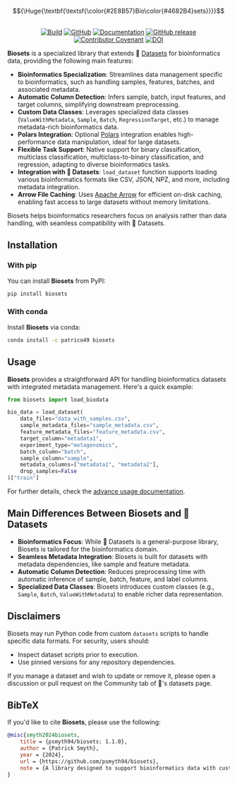 <p align="center">
    $${\Huge{\textbf{\textsf{\color{#2E8B57}Bio\color{#4682B4}sets}}}}$$
    <br/>
    <br/>
</p> 
<p align="center">
    <a href="https://github.com/psmyth94/biosets/actions/workflows/ci_cd_pipeline.yml?query=branch%3Amain"><img alt="Build" src="https://github.com/psmyth94/biosets/actions/workflows/ci_cd_pipeline.yml/badge.svg?branch=main"></a>
    <a href="https://github.com/psmyth94/biosets/blob/main/LICENSE"><img alt="GitHub" src="https://img.shields.io/github/license/psmyth94/biosets.svg?color=blue"></a>
    <a href="https://github.com/psmyth94/biosets/tree/main/docs"><img alt="Documentation" src="https://img.shields.io/website/http/github/psmyth94/biosets/tree/main/docs.svg?down_color=red&down_message=offline&up_message=online"></a>
    <a href="https://github.com/psmyth94/biosets/releases"><img alt="GitHub release" src="https://img.shields.io/github/release/psmyth94/biosets.svg"></a>
    <a href="CODE_OF_CONDUCT.md"><img alt="Contributor Covenant" src="https://img.shields.io/badge/Contributor%20Covenant-2.0-4baaaa.svg"></a>
    <a href="https://zenodo.org/records/14028772"><img src="https://zenodo.org/badge/DOI/10.5281/zenodo.14028772.svg" alt="DOI"></a>
</p>

**Biosets** is a specialized library that extends 🤗 [Datasets](https://github.com/huggingface/datasets) for bioinformatics data, providing the following main features:

- **Bioinformatics Specialization**: Streamlines data management specific to bioinformatics, such as handling samples, features, batches, and associated metadata.
- **Automatic Column Detection**: Infers sample, batch, input features, and target columns, simplifying downstream preprocessing.
- **Custom Data Classes**: Leverages specialized data classes (`ValueWithMetadata`, `Sample`, `Batch`, `RegressionTarget`, etc.) to manage metadata-rich bioinformatics data.
- **Polars Integration**: Optional [Polars](https://github.com/pola-rs/polars) integration enables high-performance data manipulation, ideal for large datasets.
- **Flexible Task Support**: Native support for binary classification, multiclass classification, multiclass-to-binary classification, and regression, adapting to diverse bioinformatics tasks.
- **Integration with 🤗 Datasets**: `load_dataset` function supports loading various bioinformatics formats like CSV, JSON, NPZ, and more, including metadata integration.
- **Arrow File Caching**: Uses [Apache Arrow](https://github.com/apache/arrow) for efficient on-disk caching, enabling fast access to large datasets without memory limitations.

Biosets helps bioinformatics researchers focus on analysis rather than data handling, with seamless compatibility with 🤗 Datasets.

## Installation

### With pip

You can install **Biosets** from PyPI:

```bash
pip install biosets
```

### With conda

Install **Biosets** via conda:

```bash
conda install -c patrico49 biosets
```

## Usage

**Biosets** provides a straightforward API for handling bioinformatics datasets with integrated metadata management. Here's a quick example:

```python
from biosets import load_biodata

bio_data = load_dataset(
    data_files="data_with_samples.csv",
    sample_metadata_files="sample_metadata.csv",
    feature_metadata_files="feature_metadata.csv",
    target_column="metadata1",
    experiment_type="metagenomics",
    batch_column="batch",
    sample_column="sample",
    metadata_columns=["metadata1", "metadata2"],
    drop_samples=False
)["train"]
```

For further details, check the [advance usage documentation](./docs/DATA_LOADING.md).

## Main Differences Between Biosets and 🤗 Datasets

- **Bioinformatics Focus**: While 🤗 Datasets is a general-purpose library, Biosets is tailored for the bioinformatics domain.
- **Seamless Metadata Integration**: Biosets is built for datasets with metadata dependencies, like sample and feature metadata.
- **Automatic Column Detection**: Reduces preprocessing time with automatic inference of sample, batch, feature, and label columns.
- **Specialized Data Classes**: Biosets introduces custom classes (e.g., `Sample`, `Batch`, `ValueWithMetadata`) to enable richer data representation.

## Disclaimers

Biosets may run Python code from custom `datasets` scripts to handle specific data formats. For security, users should:

- Inspect dataset scripts prior to execution.
- Use pinned versions for any repository dependencies.

If you manage a dataset and wish to update or remove it, please open a discussion or pull request on the Community tab of 🤗's datasets page.

## BibTeX

If you'd like to cite **Biosets**, please use the following:

```bibtex
@misc{smyth2024biosets,
    title = {psmyth94/biosets: 1.1.0},
    author = {Patrick Smyth},
    year = {2024},
    url = {https://github.com/psmyth94/biosets},
    note = {A library designed to support bioinformatics data with custom features, metadata integration, and compatibility with 🤗 Datasets.}
}
```

